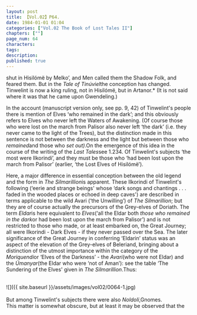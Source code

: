 ```yaml
---
layout: post
title: 【Vol.02】P64.
date: 1984-01-01 01:04
categories: ["Vol.02 The Book of Lost Tales II"]
chapters: [""]
page_num: 64
characters: 
tags: 
description: 
published: true
---
```


<p style="text-indent: 0;">
shut in Hisilómë by Melko’, and Men called them the Shadow Folk, and feared them. But in the <I>Tale of Tinúviel</I>the conception has changed. Tinwelint is now a king ruling, not in Hisilómë, but in Artanor.* (It is not said where it was that he came upon Gwendeling.)
</p>

In the account (manuscript version only, see pp. 9, 42) of Tinwelint's people there is mention of Elves ‘who remained in the dark’; and this obviously refers to Elves who never left the Waters of Awakening. (Of course those who were lost on the march from Palisor also never left ‘the dark’ (i.e. they never came to the light of the Trees), but the distinction made in this sentence is not between the darkness and the light but between those who <I>remained</I>and those who <I>set out)</I>.On the emergence of this idea in the course of the writing of the <I>Last Tales</I>see 1.234. Of Tinwelint's subjects ‘the most were Ilkorindi’, and they must be those who ‘had been lost upon the march from Palisor’ (earlier, ‘the Lost Elves of Hisilómë’).

Here, a major difference in essential conception between the old legend and the form in <I>The Silmarillion</I>is apparent. These Ilkorindi of Tinwelint's following (‘eerie and strange beings' whose ‘dark songs and chantings . . . faded in the wooded places or echoed in deep caves') are described in terms applicable to the wild Avari (‘the Unwilling’) of <I>The Silmarillion</I>; but they are of course actually the precursors of the Grey-elves of Doriath. The term <I>Eldar</I>is here equivalent to <I>Elves</I>(‘all the Eldar both <I>those who remained in the dark</I>or had been lost upon the march from Palisor’) and is not restricted to those who made, or at least embarked on, the Great Journey; all were Ilkorindi - Dark Elves - if they never passed over the Sea. The later significance of the Great Journey in conferring ‘Eldarin’ status was an aspect of the elevation of the Grey-elves of Beleriand, bringing about a distinction of the utmost importance within the category of the <I>Moriquendi</I>or ‘Elves of the Darkness’ - the <I>Avari</I>(who were not Eldar) and the <I>Úmanyar</I>(the Eldar who were ‘not of Aman’): see the table ‘The Sundering of the Elves' given in <I>The Silmarillion</I>.Thus:

<br>
![]({{ site.baseurl }}/assets/images/vol02/0064-1.jpg)
<br><br>
But among Tinwelint's subjects there were also <I>Noldoli</I>,Gnomes.<BR>This matter is somewhat obscure, but at least it may be observed that the

